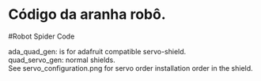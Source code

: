 # Código da aranha robô.
#Robot Spider Code

ada_quad_gen: is for adafruit compatible servo-shield.
<br/>
quad_servo_gen: normal shields.
<br/>
See servo_configuration.png for servo order installation order in the shield. 
